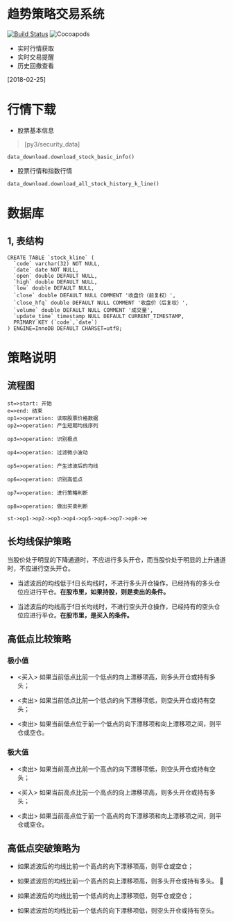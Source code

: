 

# 趋势策略交易系统
[![Build Status](https://www.travis-ci.org/evenyao/GearCase.svg?branch=master)](https://www.travis-ci.org/evenyao/GearCase)
![Cocoapods](https://img.shields.io/cocoapods/l/AFNetworking.svg)



- 实时行情获取
- 实时交易提醒
- 历史回撤查看

[2018-02-25]
# 行情下载
- 股票基本信息

> [py3/security_data]

```
data_download.download_stock_basic_info()
```

- 股票行情和指数行情
```
data_download.download_all_stock_history_k_line()
```

# 数据库
## 1, 表结构
```
CREATE TABLE `stock_kline` (
  `code` varchar(32) NOT NULL,
  `date` date NOT NULL,
  `open` double DEFAULT NULL,
  `high` double DEFAULT NULL,
  `low` double DEFAULT NULL,
  `close` double DEFAULT NULL COMMENT '收盘价（前复权）',
  `close_hfq` double DEFAULT NULL COMMENT '收盘价（后复权）',
  `volume` double DEFAULT NULL COMMENT '成交量',
  `update_time` timestamp NULL DEFAULT CURRENT_TIMESTAMP,
  PRIMARY KEY (`code`,`date`)
) ENGINE=InnoDB DEFAULT CHARSET=utf8;
```

# 策略说明
## 流程图

```flow
st=>start: 开始
e=>end: 结束
op1=>operation: 读取股票价格数据
op2=>operation: 产生短期均线序列

op3=>operation: 识别极点

op4=>operation: 过滤微小波动

op5=>operation: 产生滤波后的均线

op6=>operation: 识别高低点

op7=>operation: 进行策略判断

op8=>operation: 做出买卖判断

st->op1->op2->op3->op4->op5->op6->op7->op8->e

```

## 长均线保护策略

当股价处于明显的下降通道时，不应进行多头开仓，而当股价处于明显的上升通道时，不应进行空头开仓。

* 当滤波后的均线低于f日长均线时，不进行多头开仓操作，已经持有的多头仓位应进行平仓。**在股市里，如果持股，则是卖出的条件。**

* 当滤波后的均线高于f日长均线时，不进行空头开仓操作，已经持有的空头仓位应进行平仓。**在股市里，是买入的条件。**



## 高低点比较策略

### 极小值

* <买入> 如果当前低点比前一个低点的向上漂移项高，则多头开仓或持有多头；

* <卖出> 如果当前低点比前一个低点的向下漂移项低，则空头开仓或持有空头；

* <卖出> 如果当前低点位于前一个低点的向下漂移项和向上漂移项之间，则平仓或空仓。

### 极大值

* <卖出> 如果当前高点比前一个高点的向下漂移项低，则空头开仓或持有空头；

* <买入> 如果当前高点比前一个高点的向上漂移项高，则多头开仓或持有多头；

* <卖出> 如果当前高点位于前一个高点的向下漂移项和向上漂移项之间，则平仓或空仓。



## 高低点突破策略为

+ 如果滤波后的均线比前一个高点的向下漂移项高，则平仓或空仓；

+ 如果滤波后的均线比前一个高点的向上漂移项高，则多头开仓或持有多头。 

+ 如果滤波后的均线比前一个低点的向上漂移项低，则平仓或空仓；

+ 如果滤波后的均线比前一个低点的向下漂移项低，则空头开仓或持有空头。





